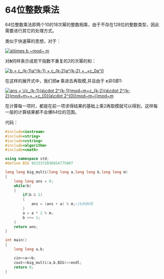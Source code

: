 # 64位整数乘法

64位整数乘法即两个10的18次幂的整数相乘，由于不存在128位的整数类型，因此需要进行其它的处理方式。

类似于快速幂的思想，对于：

<a href="https://www.codecogs.com/eqnedit.php?latex=a\times&space;b&space;~mod~&space;m" target="_blank"><img src="https://latex.codecogs.com/png.latex?a\times&space;b&space;~mod~&space;m" title="a\times b ~mod~ m" /></a>

对***b***同样表示成若干指数不重复的2的次幂的和：

<a href="https://www.codecogs.com/eqnedit.php?latex=b&space;=&space;c_{k-1}a^{k-1}&space;&plus;&space;c_{k-2}a^{k-2}&space;&plus;..&plus;c_0a^0" target="_blank"><img src="https://latex.codecogs.com/png.latex?b&space;=&space;c_{k-1}2^{k-1}&space;&plus;&space;c_{k-2}2^{k-2}&space;&plus;..&plus;c_02^0" title="b = c_{k-1}a^{k-1} + c_{k-2}a^{k-2} +..+c_0a^0" /></a>

在这样的展开式中，我们把***a*** 乘进去再取模,并且由于 ***c***非0即1:

<a href="https://www.codecogs.com/eqnedit.php?latex=ans&space;=&space;\{c_{k-1}(a\cdot&space;2^{k-1})mod~m&plus;c_{k-2}(a\cdot&space;2^{k-2})mod~m~&plus;..&plus;c_{0}(a\cdot&space;2^{0})mod~m~\}mod~m" target="_blank"><img src="https://latex.codecogs.com/png.latex?ans&space;=&space;\{c_{k-1}(a\cdot&space;2^{k-1})mod~m&plus;c_{k-2}(a\cdot&space;2^{k-2})mod~m~&plus;..&plus;c_{0}(a\cdot&space;2^{0})mod~m~\}mod~m" title="ans = \{c_{k-1}(a\cdot 2^{k-1})mod~m+c_{k-2}(a\cdot 2^{k-2})mod~m~+..+c_{0}(a\cdot 2^{0})mod~m~\}mod~m" /></a>

在计算每一项时，都是在前一项求得结果的基础上乘2再取模就可以得到，这样每一层的计算结果都不会爆64位的范围。

代码：

```cpp
#include<iostream>
#include<string>
#include<cstring>
#include<algorithm>
#include<cmath>

using namespace std;
#define BIG 9223372036854775807

long long big_multi(long long a,long long b,long long m)
{
    long long ans = 0;
    while(b)
    {
        if(b & 1)
        {
            ans = (ans + a) % m;//b的拆项
        }
        a = a * 2 % m;
        b >>= 1;
    }
    return ans;
}

int main()
{
    long long a,b;

    cin>>a>>b;
    cout<<big_multi(a,b,BIG)<<endl;
    return 0;
}
```
